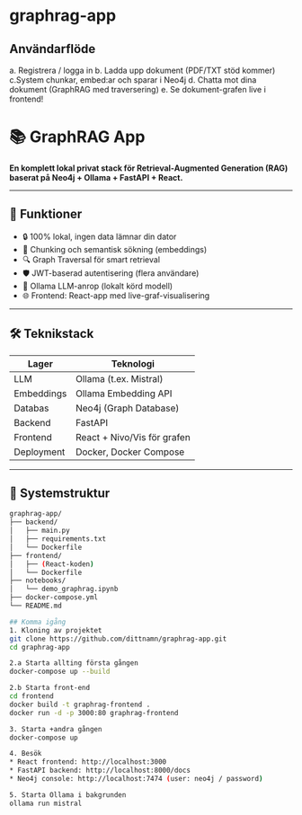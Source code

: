 # graphrag-app

## Användarflöde
a. Registrera / logga in
b. Ladda upp dokument (PDF/TXT stöd kommer)
c.System chunkar, embed:ar och sparar i Neo4j
d. Chatta mot dina dokument (GraphRAG med traversering)
e. Se dokument-grafen live i frontend!

# 📚 GraphRAG App

**En komplett lokal privat stack för Retrieval-Augmented Generation (RAG) baserat på Neo4j + Ollama + FastAPI + React.**

---

## 🚀 Funktioner

- 🔒 100% lokal, ingen data lämnar din dator
- 🧠 Chunking och semantisk sökning (embeddings)
- 🔍 Graph Traversal för smart retrieval
- 🛡️ JWT-baserad autentisering (flera användare)
- 🧩 Ollama LLM-anrop (lokalt körd modell)
- 🌐 Frontend: React-app med live-graf-visualisering

---

## 🛠️ Teknikstack

| Lager        | Teknologi                  |
|--------------|-----------------------------|
| LLM          | Ollama (t.ex. Mistral)       |
| Embeddings   | Ollama Embedding API         |
| Databas      | Neo4j (Graph Database)       |
| Backend      | FastAPI                      |
| Frontend     | React + Nivo/Vis för grafen  |
| Deployment   | Docker, Docker Compose       |

---

## 🧩 Systemstruktur

```bash
graphrag-app/
├── backend/
│   ├── main.py
│   ├── requirements.txt
│   └── Dockerfile
├── frontend/
│   ├── (React-koden)
│   └── Dockerfile
├── notebooks/
│   └── demo_graphrag.ipynb
├── docker-compose.yml
└── README.md

## Komma igång
1. Kloning av projektet
git clone https://github.com/dittnamn/graphrag-app.git
cd graphrag-app

2.a Starta allting första gången
docker-compose up --build

2.b Starta front-end
cd frontend
docker build -t graphrag-frontend .
docker run -d -p 3000:80 graphrag-frontend

3. Starta +andra gången
docker-compose up

4. Besök
* React frontend: http://localhost:3000
* FastAPI backend: http://localhost:8000/docs
* Neo4j console: http://localhost:7474 (user: neo4j / password)

5. Starta Ollama i bakgrunden
ollama run mistral

